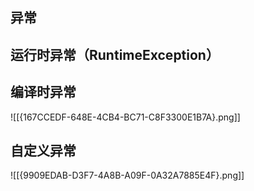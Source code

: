 ## 异常
## 运行时异常（RuntimeException）
## 编译时异常

![[{167CCEDF-648E-4CB4-BC71-C8F3300E1B7A}.png]]

## 自定义异常


![[{9909EDAB-D3F7-4A8B-A09F-0A32A7885E4F}.png]]